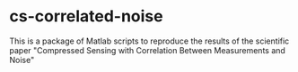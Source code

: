 cs-correlated-noise
===================

This is a package of Matlab scripts to reproduce the results of the scientific paper "Compressed Sensing with Correlation Between Measurements and Noise"